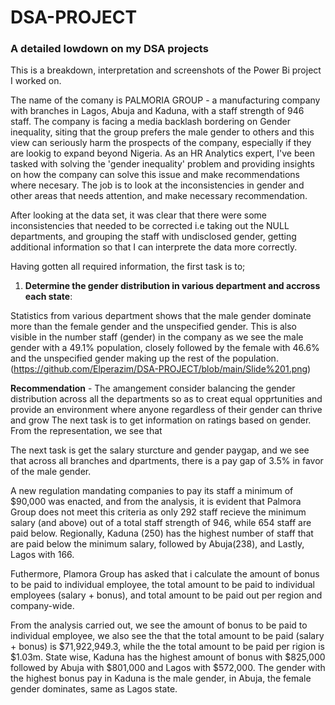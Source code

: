 # DSA-PROJECT
### A detailed lowdown on my DSA projects
This is a breakdown, interpretation and screenshots of the Power Bi project I worked on.

The name of the comany is PALMORIA GROUP - a manufacturing company with branches in Lagos, Abuja and Kaduna, with a staff strength of 946 staff. The company is facing a media backlash bordering on Gender inequality, siting that the group prefers the male gender to others and this view can seriously harm the prospects of the company, especially if they are lookig to expand beyond Nigeria. As an HR Analytics expert, I've been tasked with solving the 'gender inequality' problem and providing insights on how the company can solve this issue and make recommendations where necesary. The job is to look at the inconsistencies in gender and other areas that needs attention, and make necessary recommendation.

After looking at the data set, it was clear that there were some inconsistencies that needed to be corrected i.e taking out the NULL departments, and grouping the staff with undisclosed gender, getting additional information so that I can interprete the data more correctly.

Having gotten all required information, the first task is to;

1. **Determine the gender distribution in various department and accross each state**:

Statistics from various department shows that the male gender dominate more than the female gender and the unspecified gender. This is also visible in the number staff (gender) in the company as we see the male gender with a 49.1% population, closely followed by the female with 46.6% and the unspecified gender making up the rest of the population. (https://github.com/Elperazim/DSA-PROJECT/blob/main/Slide%201.png)

**Recommendation** - The amangement consider balancing the gender distribution across all the departments so as to creat equal opprtunities and provide an environment where anyone regardless of their gender can thrive and grow
The next task is to get information on ratings based on gender. From the representation, we see that 

The next task is get the salary sturcture and gender paygap, and we see that across all branches and dpartments, there is a pay gap of 3.5% in favor of the male gender.

A new regulation mandating companies to pay its staff a minimum of $90,000 was enacted, and from the analysis, it is evident that Palmora Group does not meet this criteria as only 292 staff recieve the minimum salary (and above) out of a total staff strength of 946, while 654 staff are paid below. Regionally, Kaduna (250) has the highest number of staff that are paid below the minimum salary, followed by Abuja(238), and Lastly, Lagos with 166. 

Futhermore, Plamora Group has asked that i calculate the amount of bonus to be paid to individual employee, the total amount to be paid to individual employees (salary + bonus), and total amount to be paid out per region and company-wide.

From the analysis carried out, we see the amount of bonus to be paid to individual employee, we also see the that the total amount to be paid (salary + bonus) is $71,922,949.3, while the the total amount to be paid per rigion is $1.03m. State wise, Kaduna has the highest amount of bonus with $825,000 followed by Abuja with $801,000 and Lagos with $572,000.
The gender with the highest bonus pay in Kaduna is the male gender, in Abuja, the female gender dominates, same as Lagos state.


